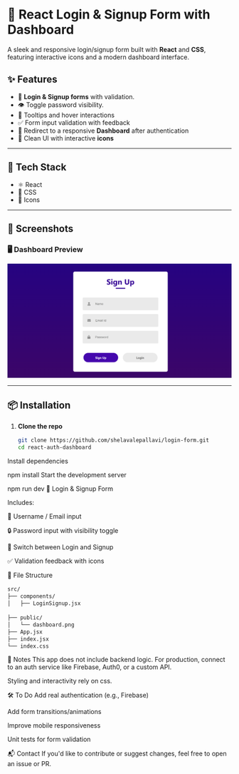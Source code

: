# 🔐 React Login & Signup Form with Dashboard

A sleek and responsive login/signup form built with **React** and **CSS**, featuring interactive icons and a modern dashboard interface.

## ✨ Features

- 🔑 **Login & Signup forms** with validation.
- 👁️ Toggle password visibility.
- 🧠 Tooltips and hover interactions
- ✅ Form input validation with feedback
- 🚀 Redirect to a responsive **Dashboard** after authentication
- 🎨 Clean UI with interactive **icons**

---

## 🚧 Tech Stack

- ⚛️ React
- 💨 CSS
- 🧰 Icons

---

## 📸 Screenshots

### 🖥️ Dashboard Preview

![Dashboard Screenshot](public/dashboard.png)

---

## 📦 Installation

1. **Clone the repo**
   ```bash
   git clone https://github.com/shelavalepallavi/login-form.git
   cd react-auth-dashboard

Install dependencies

npm install
Start the development server

npm run dev
🔐 Login & Signup Form


Includes:

👤 Username / Email input

🔒 Password input with visibility toggle

🔁 Switch between Login and Signup

✅ Validation feedback with icons



🧭 File Structure
````
src/
├── components/
│   ├── LoginSignup.jsx
  
├── public/
│   └── dashboard.png
├── App.jsx
├── index.jsx
└── index.css
````
📌 Notes
This app does not include backend logic. For production, connect to an auth service like Firebase, Auth0, or a custom API.

Styling and interactivity rely on css.

🛠️ To Do
 Add real authentication (e.g., Firebase)

 Add form transitions/animations

 Improve mobile responsiveness

 Unit tests for form validation

📬 Contact
If you'd like to contribute or suggest changes, feel free to open an issue or PR.
